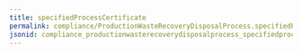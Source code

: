 ```yaml
---
title: specifiedProcessCertificate
permalink: compliance/ProductionWasteRecoveryDisposalProcess.specifiedProcessCertificate.html
jsonid: compliance_productionwasterecoverydisposalprocess_specifiedprocesscertificate
---
```

